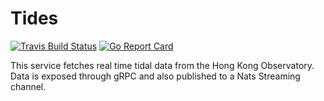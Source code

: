 # Tides

[![Travis Build Status](https://travis-ci.org/jjbubudi/tides.svg?branch=master)](https://travis-ci.org/jjbubudi/tides)
[![Go Report Card](https://goreportcard.com/badge/github.com/jjbubudi/tides)](https://goreportcard.com/report/github.com/jjbubudi/tides)

This service fetches real time tidal data from the Hong Kong Observatory.
Data is exposed through gRPC and also published to a Nats Streaming channel.
